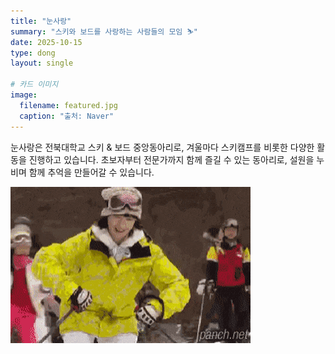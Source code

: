 ```yaml
---
title: "눈사랑"
summary: "스키와 보드를 사랑하는 사람들의 모임 ⛷️"
date: 2025-10-15
type: dong
layout: single

# 카드 이미지
image:
  filename: featured.jpg
  caption: "출처: Naver"
---
```


<div class="text-justify">
  눈사랑은 전북대학교 스키 & 보드 중앙동아리로, 겨울마다 스키캠프를 비롯한 다양한 활동을 진행하고 있습니다.  
  초보자부터 전문가까지 함께 즐길 수 있는 동아리로, 설원을 누비며 함께 추억을 만들어갈 수 있습니다. 
</div>

![눈사랑 활동 모습(나)](snow.gif)